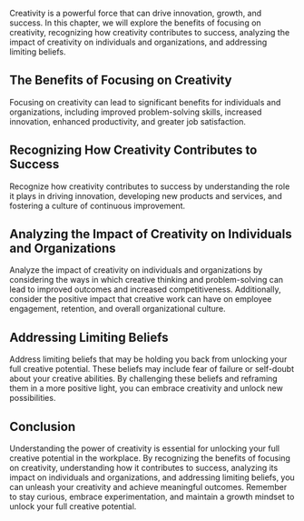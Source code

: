 
Creativity is a powerful force that can drive innovation, growth, and success. In this chapter, we will explore the benefits of focusing on creativity, recognizing how creativity contributes to success, analyzing the impact of creativity on individuals and organizations, and addressing limiting beliefs.

The Benefits of Focusing on Creativity
--------------------------------------

Focusing on creativity can lead to significant benefits for individuals and organizations, including improved problem-solving skills, increased innovation, enhanced productivity, and greater job satisfaction.

Recognizing How Creativity Contributes to Success
-------------------------------------------------

Recognize how creativity contributes to success by understanding the role it plays in driving innovation, developing new products and services, and fostering a culture of continuous improvement.

Analyzing the Impact of Creativity on Individuals and Organizations
-------------------------------------------------------------------

Analyze the impact of creativity on individuals and organizations by considering the ways in which creative thinking and problem-solving can lead to improved outcomes and increased competitiveness. Additionally, consider the positive impact that creative work can have on employee engagement, retention, and overall organizational culture.

Addressing Limiting Beliefs
---------------------------

Address limiting beliefs that may be holding you back from unlocking your full creative potential. These beliefs may include fear of failure or self-doubt about your creative abilities. By challenging these beliefs and reframing them in a more positive light, you can embrace creativity and unlock new possibilities.

Conclusion
----------

Understanding the power of creativity is essential for unlocking your full creative potential in the workplace. By recognizing the benefits of focusing on creativity, understanding how it contributes to success, analyzing its impact on individuals and organizations, and addressing limiting beliefs, you can unleash your creativity and achieve meaningful outcomes. Remember to stay curious, embrace experimentation, and maintain a growth mindset to unlock your full creative potential.
